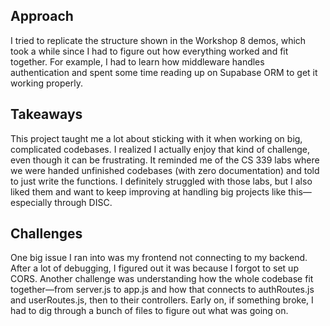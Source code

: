 ## Approach

I tried to replicate the structure shown in the Workshop 8 demos, which took a while since I had to figure out how everything worked and fit together. For example, I had to learn how middleware handles authentication and spent some time reading up on Supabase ORM to get it working properly.

## Takeaways

This project taught me a lot about sticking with it when working on big, complicated codebases. I realized I actually enjoy that kind of challenge, even though it can be frustrating. It reminded me of the CS 339 labs where we were handed unfinished codebases (with zero documentation) and told to just write the functions. I definitely struggled with those labs, but I also liked them and want to keep improving at handling big projects like this—especially through DISC.

## Challenges

One big issue I ran into was my frontend not connecting to my backend. After a lot of debugging, I figured out it was because I forgot to set up CORS. Another challenge was understanding how the whole codebase fit together—from server.js to app.js and how that connects to authRoutes.js and userRoutes.js, then to their controllers. Early on, if something broke, I had to dig through a bunch of files to figure out what was going on. 